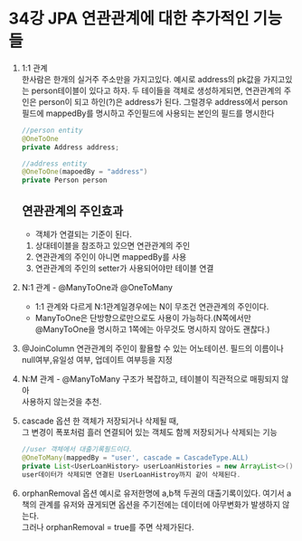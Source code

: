 # 34강 JPA 연관관계에 대한 추가적인 기능들

1.  1:1 관계  
    한사람은 한개의 실거주 주소만을 가지고있다.
    예시로 address의 pk값을 가지고있는 person테이블이 있다고 하자.
    두 테이들을 객체로 생성하게되면, 연관관계의 주인은 person이 되고 하인(?)은 address가 된다. 그럴경우 address에서 person 필드에 mappedBy를 명시하고 주인필드에 사용되는 본인의 필드를 명시한다
    ```JAVA
    //person entity
    @OneToOne
    private Address address; 

    //address entity
    @OneToOne(mapoedBy = "address")
    private Person person
    ```
    ## 연관관계의 주인효과
    - 객체가 연결되는 기준이 된다.
    1. 상대테이블을 참조하고 있으면 연관관계의 주인  
    2. 연관관계의 주인이 아니면 mappedBy를 사용  
    3. 연관관계의 주인의 setter가 사용되어야만 테이블 연결

2. N:1 관계 - @ManyToOne과 @OneToMany

    - 1:1 관계와 다르게 N:1관계일경우에는 N이 무조건 연관관계의 주인이다.
    - ManyToOne은 단방향으로만으로도 사용이 가능하다.(N쪽에서만 @ManyToOne을 명시하고 1쪽에는 아무것도 명시하지 않아도 괜찮다.)

3. @JoinColumn
    연관관계의 주인이 활욜할 수 있는 어노테이션.
    필드의 이름이나 null여부,유일성 여부, 업데이트 여부등을 지정

4. N:M 관계 - @ManyToMany
    구조가 복잡하고, 테이블이 직관적으로 매핑되지 않아  
    사용하지 않는것을 추천.
5. cascade 옵션
    한 객체가 저장되거나 삭제될 때,  
    그 변경이 폭포처럼 흘러 연결되어 있는 객체도 함께 저장되거나 삭제되는 기능
    ```JAVA
    //user 객체에서 대출기록필드이다.
    @OneToMany(mappedBy = "user', cascade = CascadeType.ALL)
    private List<UserLoanHistory> userLoanHistories = new ArrayList<>();
    user데이터가 삭제되면 연결된 UserLoanHistroy까지 같이 삭제된다.
    ```
6. orphanRemoval 옵션
    예시로 유저한명에 a,b책 두권의 대출기록이있다. 여기서 a책의 관계를 유저와
    끊게되면 옵션을 주기전에는 데이터에 아무변화가 발생하지 않는다.  
    그러나 orphanRemoval = true를 주면 삭제가된다.
 